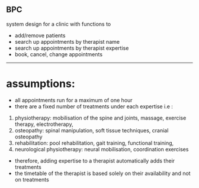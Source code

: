 ## BPC 
system design for a clinic with functions to 
- add/remove patients
- search up appointments by therapist name
- search up appointments by therapist expertise
- book, cancel, change appointments

---
# assumptions:
- all appointments run for a maximum of one hour
- there are a fixed number of treatments under each expertise i.e :
1. physiotherapy: mobilisation of the spine and joints, massage, exercise therapy, electrotherapy, 
2. osteopathy: spinal manipulation, soft tissue techniques, cranial osteopathy
3. rehabilitation: pool rehabilitation, gait training, functional training,
4. neurological physiotherapy: neural mobilisation, coordination exercises

- therefore, adding expertise to a therapist automatically adds their treatments
- the timetable of the therapist is based solely on their availability and not on treatments